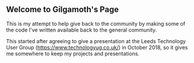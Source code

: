## Welcome to Gilgamoth's Page

This is my attempt to help give back to the community by making some of the code I've written available back to the general community.

This started after agreeing to give a presentation at the Leeds Technology User Group (https://www.technologyug.co.uk/) in October 2018, so it gives me somewhere to keep my projects and presentations.
